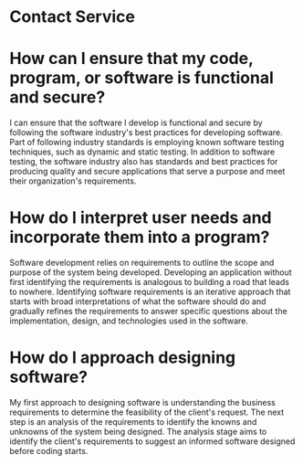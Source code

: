 # Contact Service
# How can I ensure that my code, program, or software is functional and secure?
I can ensure that the software I develop is functional and secure by following the software industry's best practices for developing software. Part of following industry standards is employing known software testing techniques, such as dynamic and static testing. In addition to software testing, the software industry also has standards and best practices for producing quality and secure applications that serve a purpose and meet their organization's requirements.

# How do I interpret user needs and incorporate them into a program?
Software development relies on requirements to outline the scope and purpose of the system being developed. Developing an application without first identifying the requirements is analogous to building a road that leads to nowhere. Identifying software requirements is an iterative approach that starts with broad interpretations of what the software should do and gradually refines the requirements to answer specific questions about the implementation, design, and technologies used in the software.


# How do I approach designing software?
My first approach to designing software is understanding the business requirements to determine the feasibility of the client's request. The next step is an analysis of the requirements to identify the knowns and unknowns of the system being designed. The analysis stage aims to identify the client's requirements to suggest an informed software designed before coding starts.
